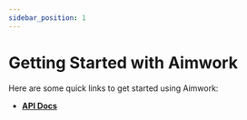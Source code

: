 ```yaml
---
sidebar_position: 1
---
```


# Getting Started with Aimwork

Here are some quick links to get started using Aimwork:

- [**API Docs**](/api)